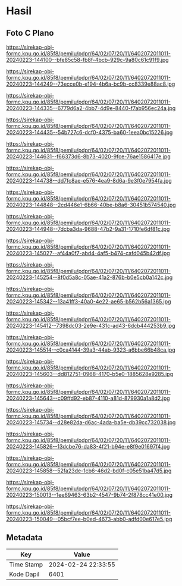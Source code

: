 # Hasil

## Foto C Plano

https://sirekap-obj-formc.kpu.go.id/85f8/pemilu/pdpr/64/02/07/20/11/6402072011011-20240223-144100--bfe85c58-fb8f-4bcb-929c-9a80c61c91f9.jpg

https://sirekap-obj-formc.kpu.go.id/85f8/pemilu/pdpr/64/02/07/20/11/6402072011011-20240223-144249--73ecce0b-e194-4b6a-bc9b-cc8339e88ac8.jpg

https://sirekap-obj-formc.kpu.go.id/85f8/pemilu/pdpr/64/02/07/20/11/6402072011011-20240223-144335--6779d6a2-4bb7-4d9e-8440-f7ab956ec24a.jpg

https://sirekap-obj-formc.kpu.go.id/85f8/pemilu/pdpr/64/02/07/20/11/6402072011011-20240223-144435--54b727c6-dcf0-4375-ba60-1eea0bc15226.jpg

https://sirekap-obj-formc.kpu.go.id/85f8/pemilu/pdpr/64/02/07/20/11/6402072011011-20240223-144631--f66373d6-8b73-4020-9fce-76ae1586417e.jpg

https://sirekap-obj-formc.kpu.go.id/85f8/pemilu/pdpr/64/02/07/20/11/6402072011011-20240223-144738--dd7fc8ae-e576-4ea9-8d6a-9e3f0e7954fa.jpg

https://sirekap-obj-formc.kpu.go.id/85f8/pemilu/pdpr/64/02/07/20/11/6402072011011-20240223-144848--2cd446e1-6b66-40be-b8a6-30451b574540.jpg

https://sirekap-obj-formc.kpu.go.id/85f8/pemilu/pdpr/64/02/07/20/11/6402072011011-20240223-144948--7dcba3da-9688-47b2-9a31-1710fe6df81c.jpg

https://sirekap-obj-formc.kpu.go.id/85f8/pemilu/pdpr/64/02/07/20/11/6402072011011-20240223-145027--af44a0f7-abd4-4af5-b474-cafd045b42df.jpg

https://sirekap-obj-formc.kpu.go.id/85f8/pemilu/pdpr/64/02/07/20/11/6402072011011-20240223-145254--8f0d5a8c-05ae-41a2-876b-b0e5cb0a142c.jpg

https://sirekap-obj-formc.kpu.go.id/85f8/pemilu/pdpr/64/02/07/20/11/6402072011011-20240223-145342--13a41ff3-40a0-4e22-ae65-b562b56a1365.jpg

https://sirekap-obj-formc.kpu.go.id/85f8/pemilu/pdpr/64/02/07/20/11/6402072011011-20240223-145412--7398dc03-2e9e-431c-ad43-6dcb444253b9.jpg

https://sirekap-obj-formc.kpu.go.id/85f8/pemilu/pdpr/64/02/07/20/11/6402072011011-20240223-145514--c0ca4144-39a3-44ab-9323-a6bbe66b48ca.jpg

https://sirekap-obj-formc.kpu.go.id/85f8/pemilu/pdpr/64/02/07/20/11/6402072011011-20240223-145603--dd812751-0968-4170-b5e0-1885628e9285.jpg

https://sirekap-obj-formc.kpu.go.id/85f8/pemilu/pdpr/64/02/07/20/11/6402072011011-20240223-145643--c09ffd92-eb87-4110-a81d-879930a1a8d2.jpg

https://sirekap-obj-formc.kpu.go.id/85f8/pemilu/pdpr/64/02/07/20/11/6402072011011-20240223-145734--d28e82da-d6ac-4ada-ba5e-db39cc732038.jpg

https://sirekap-obj-formc.kpu.go.id/85f8/pemilu/pdpr/64/02/07/20/11/6402072011011-20240223-145826--13dcbe76-da83-4f21-b94e-e8f9e01697f4.jpg

https://sirekap-obj-formc.kpu.go.id/85f8/pemilu/pdpr/64/02/07/20/11/6402072011011-20240223-145858--52fa23de-1cb6-46d2-bd0f-c05e51ba47d5.jpg

https://sirekap-obj-formc.kpu.go.id/85f8/pemilu/pdpr/64/02/07/20/11/6402072011011-20240223-150013--1ee69463-63b2-4547-9b74-2f878cc41e00.jpg

https://sirekap-obj-formc.kpu.go.id/85f8/pemilu/pdpr/64/02/07/20/11/6402072011011-20240223-150049--05bcf7ee-b0ed-4673-abb0-adfd00e617e5.jpg


## Metadata

| Key        | Value               |
| ---------- | ------------------- |
| Time Stamp | 2024-02-24 22:33:55 |
| Kode Dapil | 6401                |




